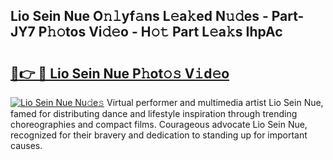 ## Lio Sein Nue O𝚗𝚕yf𝚊ns L𝚎a𝚔ed N𝚞𝚍es - Part-JY7 P𝚑𝚘tos Vi𝚍𝚎o - H𝚘𝚝 Part L𝚎a𝚔s IhpAc

# <h2><a href="http://kfeb6y.oniu.top/?m=Lio+Sein+Nue">🔗👉 🔴 Lio Sein Nue P𝚑ot𝚘𝚜 V𝚒d𝚎o</a></h2>

[![Lio Sein Nue Nu𝚍e𝚜](https://i.imgur.com/0qMVB7G.gif)](http://kfeb6y.oniu.top/?m=Lio+Sein+Nue)
Virtual performer and multimedia artist Lio Sein Nue, famed for distributing dance and lifestyle inspiration through trending choreographies and compact films. Courageous advocate Lio Sein Nue, recognized for their bravery and dedication to standing up for important causes.  
